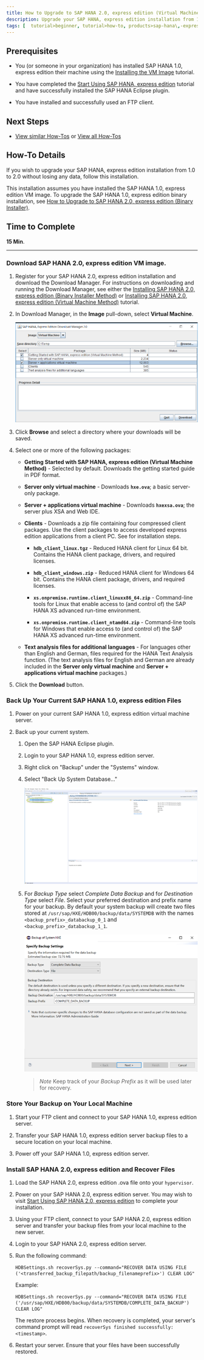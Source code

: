 ```yaml
---
title: How to Upgrade to SAP HANA 2.0, express edition (Virtual Machine)
description: Upgrade your SAP HANA, express edition installation from 1.0 to 2.0.
tags: [  tutorial>beginner, tutorial>how-to, products>sap-hana\,-express-edition ]
---
```

## Prerequisites
 - You (or someone in your organization) has installed SAP HANA 1.0, express edition their machine using the [Installing the VM Image](http://www.sap.com/developer/tutorials/hxe-ua-installing-vm-image.html) tutorial.

 - You have completed the [Start Using SAP HANA, express edition](http://www.sap.com/developer/tutorials/hxe-ua-getting-started-vm.html) tutorial and have successfully installed the SAP HANA Eclipse plugin.

- You have installed and successfully used an FTP client.

## Next Steps
 - [View similar How-Tos](http://www.sap.com/developer/tutorials.html) or [View all How-Tos](http://www.sap.com/developer/tutorials.html)

## How-To Details

If you wish to upgrade your SAP HANA, express edition installation from 1.0 to 2.0 without losing any data, follow this installation.

This installation assumes you have installed the SAP HANA 1.0, express edition VM image. To upgrade the SAP HANA 1.0, express edition binary installation, see [How to Upgrade to SAP HANA 2.0, express edition (Binary Installer)](http://www.sap.com/developer/how-tos/2016/12/hxe-ua-howto-upgrade-binary.html).

## Time to Complete
**15 Min**.

---

### Download SAP HANA 2.0, express edition VM image.

1. Register for your SAP HANA 2.0, express edition installation and download the Download Manager. For instructions on downloading and running the Download Manager, see either the [Installing SAP HANA 2.0, express edition (Binary Installer Method)](http://www.sap.com/developer/tutorials/hxe-ua-installing-binary.html) or [Installing SAP HANA 2.0, express edition (Virtual Machine Method)](http://www.sap.com/developer/tutorials/hxe-ua-installing-vm-image.html) tutorial.

2. In Download Manager, in the **Image** pull-down, select **Virtual Machine**.

    ![Download Manager](HXE_download_mgr_20.png)

3. Click **Browse** and select a directory where your downloads will be saved.

4. Select one or more of the following packages:  

    - **Getting Started with SAP HANA, express edition (Virtual Machine Method)** - Selected by default. Downloads the getting started guide in PDF format.

    - **Server only virtual machine** - Downloads **`hxe.ova`**; a basic server-only package.  

    - **Server + applications virtual machine** - Downloads **`hxexsa.ova`**; the server plus XSA and Web IDE.  

    - **Clients** - Downloads a zip file containing four compressed client packages. Use the client packages to access developed express edition applications from a client PC. See <!-- [How to Install the SAP HANA, express edition Clients] (http://www.sap.com/developer/how-tos/hxe-ua-howto-installing-clients.html) --> for installation steps.

        - **`hdb_client_linux.tgz`** - Reduced HANA client for Linux 64 bit. Contains the HANA client package, drivers, and required licenses.

        - **`hdb_client_windows.zip`** - Reduced HANA client for Windows 64 bit. Contains the HANA client package, drivers, and required licenses.

        - **`xs.onpremise.runtime.client_linuxx86_64.zip`** - Command-line tools for Linux that enable access to (and control of) the SAP HANA XS advanced run-time environment.

        - **`xs.onpremise.runtime.client_ntamd64.zip`** - Command-line tools for Windows that enable access to (and control of) the SAP HANA XS advanced run-time environment.

    - **Text analysis files for additional languages** - For languages other than English and German, files required for the HANA Text Analysis function. (The text analysis files for English and German are already included in the **Server only virtual machine** and **Server + applications virtual machine** packages.)

5. Click the **Download** button.

### Back Up Your Current SAP HANA 1.0, express edition Files

1. Power on your current SAP HANA 1.0, express edition virtual machine server.

2. Back up your current system.

    1. Open the SAP HANA Eclipse plugin.

    2. Login to your SAP HANA 1.0, express edition server.

    3. Right click on "Backup" under the "Systems" window.

    4. Select "Back Up System Database..."

        ![Backup System Database](Select_backup_system_a.png)

    5. For *Backup Type* select *Complete Data Backup* and for *Destination Type* select *File*. Select your preferred destination and prefix name for your backup. By default your system backup will create two files stored at `/usr/sap/HXE/HDB00/backup/data/SYSTEMDB` with the names `<backup_prefix>_databackup_0_1` and `<backup_prefix>_databackup_1_1`.

        ![Backup Settings](Backup_Settings.png)

        > *Note*
        > Keep track of your *Backup Prefix* as it will be used later for recovery.

### Store Your Backup on Your Local Machine

1. Start your FTP client and connect to your SAP HANA 1.0, express edition server.

2. Transfer your SAP HANA 1.0, express edition server backup files to a secure location on your local machine.

3. Power off your SAP HANA 1.0, express edition server.

### Install SAP HANA 2.0, express edition and Recover Files

1. Load the SAP HANA 2.0, express edition .ova file onto your `hypervisor`.

2. Power on your SAP HANA 2.0, express edition server. You may wish to visit [Start Using SAP HANA 2.0, express edition](http://www.sap.com/developer/tutorials/hxe-ua-getting-started-vm.html) to complete your installation.

3. Using your FTP client, connect to your SAP HANA 2.0, express edition server and transfer your backup files from your local machine to the new server.

4. Login to your SAP HANA 2.0, express edition server.

5. Run the following command:

    ```
    HDBSettings.sh recoverSys.py --command="RECOVER DATA USING FILE ('<transferred_backup_filepath/backup_filenameprefix>') CLEAR LOG"
    ```

    Example:

    ```
    HDBSettings.sh recoverSys.py --command="RECOVER DATA USING FILE ('/usr/sap/HXE/HDB00/backup/data/SYSTEMDB/COMPLETE_DATA_BACKUP') CLEAR LOG"
    ```

    The restore process begins. When recovery is completed, your server's command prompt will read `recoverSys finished successfully: <timestamp>`.

6. Restart your server. Ensure that your files have been successfully restored.
